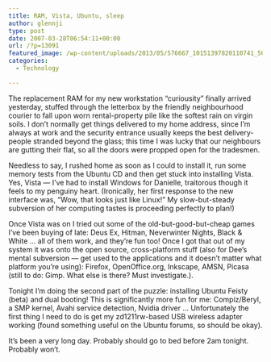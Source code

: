 ```yaml
---
title: RAM, Vista, Ubuntu, sleep
author: glennji
type: post
date: 2007-03-28T06:54:11+00:00
url: /?p=13091
featured_image: /wp-content/uploads/2013/05/576667_10151397820110741_503538308_n.jpg
categories:
  - Technology

---
```

The replacement RAM for my new workstation &#8220;curiousity&#8221; finally arrived yesterday, stuffed through the letterbox by the friendly neighbourhood courier to fall upon worn rental-property pile like the softest rain on virgin soils. I don&#8217;t normally get things delivered to my home address, since I&#8217;m always at work and the security entrance usually keeps the best delivery-people stranded beyond the glass; this time I was lucky that our neighbours are gutting their flat, so all the doors were propped open for the tradesmen.
  
Needless to say, I rushed home as soon as I could to install it, run some memory tests from the Ubuntu CD and then get stuck into installing Vista. Yes, Vista &#8212; I&#8217;ve had to install Windows for Danielle, traitorous though it feels to my penguiny heart. (Ironically, her first response to the new interface was, &#8220;Wow, that looks just like Linux!&#8221; My slow-but-steady subversion of her computing tastes is proceeding perfectly to plan!)
  
Once Vista was on I tried out some of the old-but-good-but-cheap games I&#8217;ve been buying of late: Deus Ex, Hitman, Neverwinter Nights, Black & White &#8230; all of them work, and they&#8217;re fun too! Once I got that out of my system it was onto the open source, cross-platform stuff (also for Dee&#8217;s mental subversion &#8212; get used to the applications and it doesn&#8217;t matter what platform you&#8217;re using): Firefox, OpenOffice.org, Inkscape, AMSN, Picasa (still to do: Gimp. What else is there? Must investigate.).
  
Tonight I&#8217;m doing the second part of the puzzle: installing Ubuntu Feisty (beta) and dual booting! This is significantly more fun for me: Compiz/Beryl, a SMP kernel, Avahi service detection, Nvidia driver &#8230; Unfortunately the first thing I need to do is get my zd1211rw-based USB wireless adapter working (found something useful on the Ubuntu forums, so should be okay).
  
It&#8217;s been a very long day. Probably should go to bed before 2am tonight. Probably won&#8217;t.
